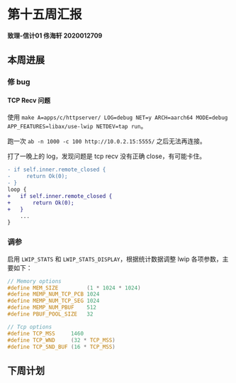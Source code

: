 # 第十五周汇报

**致理-信计01  佟海轩 2020012709**

## 本周进展

### 修 bug

#### TCP Recv 问题

使用 `make A=apps/c/httpserver/ LOG=debug NET=y ARCH=aarch64 MODE=debug APP_FEATURES=libax/use-lwip NETDEV=tap run`。

跑一次 `ab -n 1000 -c 100 http://10.0.2.15:5555/` 之后无法再连接。

打了一晚上的 log，发现问题是 tcp recv 没有正确 close，有可能卡住。

``` diff
- if self.inner.remote_closed {
-     return Ok(0);
- }
loop {
+   if self.inner.remote_closed {
+       return Ok(0);
+   }
    ...
}
```

### 调参

启用 `LWIP_STATS` 和 `LWIP_STATS_DISPLAY`，根据统计数据调整 lwip 各项参数，主要如下：

``` c
// Memory options
#define MEM_SIZE         (1 * 1024 * 1024)
#define MEMP_NUM_TCP_PCB 1024
#define MEMP_NUM_TCP_SEG 1024
#define MEMP_NUM_PBUF    512
#define PBUF_POOL_SIZE   32

// Tcp options
#define TCP_MSS     1460
#define TCP_WND     (32 * TCP_MSS)
#define TCP_SND_BUF (16 * TCP_MSS)
```

## 下周计划
